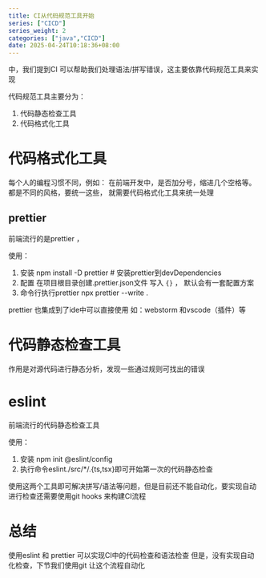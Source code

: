 ```yaml
---
title: CI从代码规范工具开始
series: ["CICD"]
series_weight: 2
categories: ["java","CICD"]
date: 2025-04-24T10:18:36+08:00  
---
```

中，我们提到CI 可以帮助我们处理语法/拼写错误，这主要依靠代码规范工具来实现

代码规范工具主要分为：
1. 代码静态检查工具
2. 代码格式化工具

# 代码格式化工具

每个人的编程习惯不同，例如： 在前端开发中，是否加分号，缩进几个空格等。都是不同的风格，要统一这些， 就需要代码格式化工具来统一处理

## prettier

前端流行的是prettier ，

使用：
 1. 安装
	 npm install -D prettier # 安装prettier到devDependencies
 2.  配置
	 在项目根目录创建.prettier.json文件 写入 `{}`  ， 默认会有一套配置方案
 3. 命令行执行prettier
	npx prettier --write .

prettier 也集成到了ide中可以直接使用
如：webstorm 和vscode（插件）等

# 代码静态检查工具

作用是对源代码进行静态分析，发现一些通过规则可找出的错误


# eslint 
前端流行的代码静态检查工具

使用：
1. 安装
	npm init @eslint/config
2. 执行命令eslint./src/*/.{ts,tsx}即可开始第一次的代码静态检查





使用这两个工具即可解决拼写/语法等问题，但是目前还不能自动化，要实现自动进行检查还需要使用git hooks 来构建CI流程


# 总结

使用eslint 和 prettier 可以实现CI中的代码检查和语法检查
但是，没有实现自动化检查，下节我们使用git 让这个流程自动化
